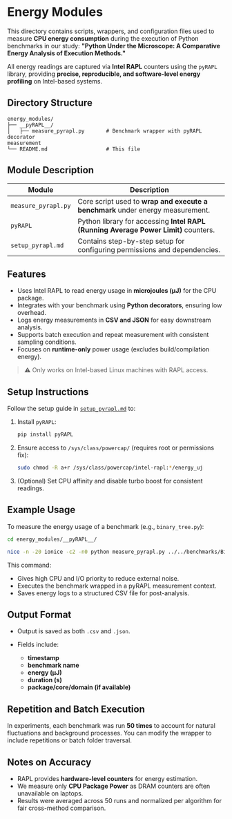 # Energy Modules

This directory contains scripts, wrappers, and configuration files used to measure **CPU energy consumption** during the execution of Python benchmarks in our study:
**"Python Under the Microscope: A Comparative Energy Analysis of Execution Methods."**

All energy readings are captured via **Intel RAPL** counters using the `pyRAPL` library, providing **precise, reproducible, and software-level energy profiling** on Intel-based systems.


## Directory Structure

```
energy_modules/
├── __pyRAPL__/
│   ├── measure_pyrapl.py       # Benchmark wrapper with pyRAPL decorator
measurement
└── README.md                   # This file
```


## Module Description

| Module              | Description                                                                         |
| ------------------- | ----------------------------------------------------------------------------------- |
| `measure_pyrapl.py` | Core script used to **wrap and execute a benchmark** under energy measurement.      |
| `pyRAPL`            | Python library for accessing **Intel RAPL (Running Average Power Limit)** counters. |
| `setup_pyrapl.md`   | Contains step-by-step setup for configuring permissions and dependencies.           |


## Features

* Uses Intel RAPL to read energy usage in **microjoules (μJ)** for the CPU package.
* Integrates with your benchmark using **Python decorators**, ensuring low overhead.
* Logs energy measurements in **CSV and JSON** for easy downstream analysis.
* Supports batch execution and repeat measurement with consistent sampling conditions.
* Focuses on **runtime-only** power usage (excludes build/compilation energy).

> ⚠️ Only works on Intel-based Linux machines with RAPL access.


## Setup Instructions

Follow the setup guide in [`setup_pyrapl.md`](__pyRAPL__/setup_pyrapl.md) to:

1. Install `pyRAPL`:

   ```bash
   pip install pyRAPL
   ```

2. Ensure access to `/sys/class/powercap/` (requires root or permissions fix):

   ```bash
   sudo chmod -R a+r /sys/class/powercap/intel-rapl:*/energy_uj
   ```

3. (Optional) Set CPU affinity and disable turbo boost for consistent readings.

## Example Usage

To measure the energy usage of a benchmark (e.g., `binary_tree.py`):

```bash
cd energy_modules/__pyRAPL__/

nice -n -20 ionice -c2 -n0 python measure_pyrapl.py ../../benchmarks/Binary-Trees/CPython/binary_tree.py
```

This command:

* Gives high CPU and I/O priority to reduce external noise.
* Executes the benchmark wrapped in a pyRAPL measurement context.
* Saves energy logs to a structured CSV file for post-analysis.

## Output Format

* Output is saved as both `.csv` and `.json`.
* Fields include:

  * **timestamp**
  * **benchmark name**
  * **energy (μJ)**
  * **duration (s)**
  * **package/core/domain (if available)**

## Repetition and Batch Execution

In experiments, each benchmark was run **50 times** to account for natural fluctuations and background processes. You can modify the wrapper to include repetitions or batch folder traversal.

## Notes on Accuracy

* RAPL provides **hardware-level counters** for energy estimation.
* We measure only **CPU Package Power** as DRAM counters are often unavailable on laptops.
* Results were averaged across 50 runs and normalized per algorithm for fair cross-method comparison.